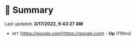 # 📖 Summary
Last updated: **3/17/2022, 9:43:27 AM**

- `GET` [https://google.com](https://google.com) - **Up** (119ms)
